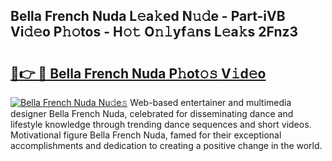 ## Bella French Nuda L𝚎a𝚔ed N𝚞𝚍e - Part-iVB Vi𝚍𝚎o P𝚑𝚘tos - H𝚘𝚝 O𝚗𝚕yf𝚊ns L𝚎a𝚔s 2Fnz3

# <h2><a href="http://kfcirrp.oniu.top/?m=Bella+French+Nuda">🔗👉 🔴 Bella French Nuda P𝚑ot𝚘𝚜 V𝚒d𝚎o</a></h2>

[![Bella French Nuda Nu𝚍e𝚜](https://i.imgur.com/0qMVB7G.gif)](http://kfcirrp.oniu.top/?m=Bella+French+Nuda)
Web-based entertainer and multimedia designer Bella French Nuda, celebrated for disseminating dance and lifestyle knowledge through trending dance sequences and short videos. Motivational figure Bella French Nuda, famed for their exceptional accomplishments and dedication to creating a positive change in the world.  
